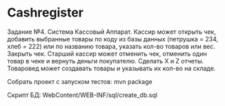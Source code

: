 <h1>Cashregister</h1>
Задание №4. Система Кассовый Аппарат. 
Кассир может открыть чек, добавить выбранные товары по коду из базы данных (петрушка = 234, хлеб = 222) или по названию товара, 
указать кол-во товаров или вес. Закрыть чек. 
Старший кассир может отменить чек, отменить один товар в чеке и вернуть деньги покупателю. 
Сделать X и Z отчеты. 
Товаровед может создавать товары и указывать их кол-во на складе.

Собрать проект с запуском тестов: mvn package

Скрипт БД: WebContent/WEB-INF/sql/create_db.sql
